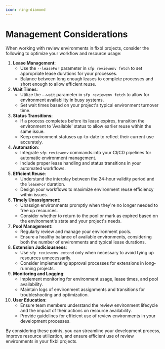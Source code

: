 ```yaml
---
icon: ring-diamond
---
```


# Management Considerations

When working with review environments in flxbl projects, consider the following to optimize your workflow and resource usage:

1. **Lease Management**:
   * Use the `--leaseFor` parameter in `sfp reviewenv fetch` to set appropriate lease durations for your processes.
   * Balance between long enough leases to complete processes and short enough to allow efficient reuse.
2. **Wait Times**:
   * Utilize the `--wait` parameter in `sfp reviewenv fetch` to allow for environment availability in busy systems.
   * Set wait times based on your project's typical environment turnover time.
3. **Status Transitions**:
   * If a process completes before its lease expires, transition the environment to 'Available' status to allow earlier reuse within the same issue.
   * Keep environment statuses up-to-date to reflect their current use accurately.
4. **Automation**:
   * Integrate `sfp reviewenv` commands into your CI/CD pipelines for automatic environment management.
   * Include proper lease handling and status transitions in your automated workflows.
5. **Efficient Reuse**:
   * Understand the interplay between the 24-hour validity period and the `leaseFor` duration.
   * Design your workflows to maximize environment reuse efficiency within issues.
6. **Timely Unassignment**:
   * Unassign environments promptly when they're no longer needed to free up resources.
   * Consider whether to return to the pool or mark as expired based on the environment's state and your project's needs.
7. **Pool Management**:
   * Regularly review and manage your environment pools.
   * Ensure a healthy balance of available environments, considering both the number of environments and typical lease durations.
8. **Extension Judiciousness**:
   * Use `sfp reviewenv extend` only when necessary to avoid tying up resources unnecessarily.
   * Consider implementing approval processes for extensions in long-running projects.
9. **Monitoring and Logging**:
   * Implement monitoring for environment usage, lease times, and pool availability.
   * Maintain logs of environment assignments and transitions for troubleshooting and optimization.
10. **User Education**:
    * Ensure team members understand the review environment lifecycle and the impact of their actions on resource availability.
    * Provide guidelines for efficient use of review environments in your development processes.

By considering these points, you can streamline your development process, improve resource utilization, and ensure efficient use of review environments in your flxbl projects.

